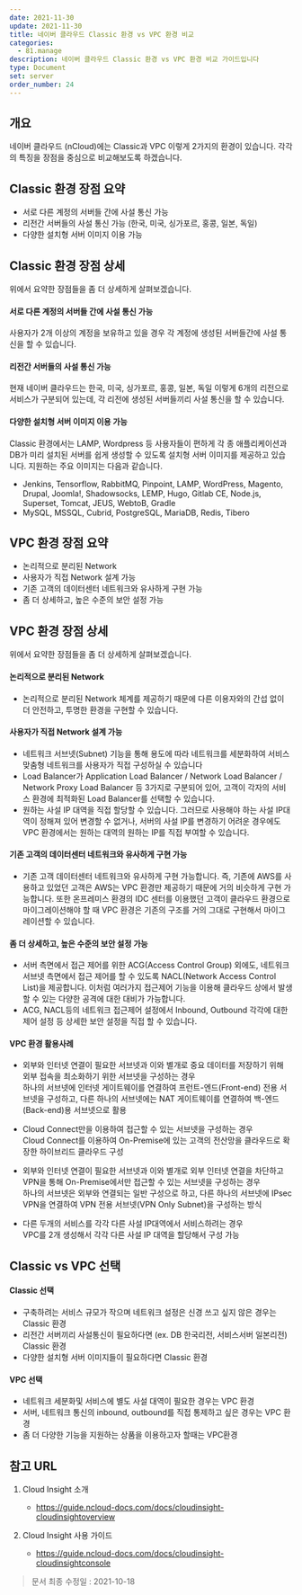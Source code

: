 ```yaml
---
date: 2021-11-30
update: 2021-11-30
title: 네이버 클라우드 Classic 환경 vs VPC 환경 비교
categories:
  - 81.manage
description: 네이버 클라우드 Classic 환경 vs VPC 환경 비교 가이드입니다
type: Document
set: server
order_number: 24
---
```


## 개요
네이버 클라우드 (nCloud)에는 Classic과 VPC 이렇게 2가지의 환경이 있습니다.
각각의 특징을 장점을 중심으로 비교해보도록 하겠습니다.

## Classic 환경 장점 요약
- 서로 다른 계정의 서버들 간에 사설 통신 가능
- 리전간 서버들의 사설 통신 가능 (한국, 미국, 싱가포르, 홍콩, 일본, 독일)
- 다양한 설치형 서버 이미지 이용 가능

## Classic 환경 장점 상세
위에서 요약한 장점들을 좀 더 상세하게 살펴보겠습니다.

#### 서로 다른 계정의 서버들 간에 사설 통신 가능
사용자가 2개 이상의 계정을 보유하고 있을 경우 각 계정에 생성된 서버들간에 사설 통신을 할 수 있습니다.

#### 리전간 서버들의 사설 통신 가능
현재 네이버 클라우드는 한국, 미국, 싱가포르, 홍콩, 일본, 독일 이렇게 6개의 리전으로 서비스가 구분되어 있는데, 각 리전에 생성된 서버들끼리 사설 통신을 할 수 있습니다.

#### 다양한 설치형 서버 이미지 이용 가능
Classic 환경에서는 LAMP, Wordpress 등 사용자들이 편하게 각 종 애플리케이션과 DB가 미리 설치된 서버를 쉽게 생성할 수 있도록 설치형 서버 이미지를 제공하고 있습니다. 
지원하는 주요 이미지는 다음과 같습니다.

- Jenkins, Tensorflow, RabbitMQ, Pinpoint, LAMP, WordPress, Magento, Drupal, Joomla!, Shadowsocks, LEMP, Hugo, Gitlab CE, Node.js, Superset, Tomcat, JEUS, WebtoB, Gradle
- MySQL, MSSQL, Cubrid, PostgreSQL, MariaDB, Redis, Tibero


## VPC 환경 장점 요약
- 논리적으로 분리된 Network
- 사용자가 직접 Network 설계 가능
- 기존 고객의 데이터센터 네트워크와 유사하게 구현 가능
- 좀 더 상세하고, 높은 수준의 보안 설정 가능


## VPC 환경 장점 상세
위에서 요약한 장점들을 좀 더 상세하게 살펴보겠습니다.

#### 논리적으로 분리된 Network
- 논리적으로 분리된 Network 체계를 제공하기 때문에 다른 이용자와의 간섭 없이 더 안전하고, 투명한 환경을 구현할 수 있습니다.

#### 사용자가 직접 Network 설계 가능
- 네트워크 서브넷(Subnet) 기능을 통해 용도에 따라 네트워크를 세분화하여 서비스 맞춤형 네트워크를 사용자가 직접 구성하실 수 있습니다
- Load Balancer가 Application Load Balancer / Network Load Balancer / Network Proxy Load Balancer 등 3가지로 구분되어 있어, 고객이 각자의 서비스 환경에 최적화된 Load Balancer를 선택할 수 있습니다.
- 원하는 사설 IP 대역을 직접 할당할 수 있습니다. 
  그러므로 사용해야 하는 사설 IP대역이 정해져 있어 변경할 수 없거나, 서버의 사설 IP를 변경하기 어려운 경우에도 VPC 환경에서는 원하는 대역의 원하는 IP를 직접 부여할 수 있습니다.

#### 기존 고객의 데이터센터 네트워크와 유사하게 구현 가능
- 기존 고객 데이터센터 네트워크와 유사하게 구현 가능합니다.
  즉, 기존에 AWS를 사용하고 있었던 고객은 AWS는 VPC 환경만 제공하기 때문에 거의 비슷하게 구현 가능합니다.
  또한 온프레미스 환경의 IDC 센터를 이용했던 고객이 클라우드 환경으로 마이그레이션해야 할 때 VPC 환경은 기존의 구조를 거의 그대로 구현해서 마이그레이션할 수 있습니다.

#### 좀 더 상세하고, 높은 수준의 보안 설정 가능
- 서버 측면에서 접근 제어를 위한 ACG(Access Control Group) 외에도,  네트워크 서브넷 측면에서 접근 제어를 할 수 있도록 NACL(Network Access Control List)을 제공합니다. 
  이처럼 여러가지 접근제어 기능을 이용해 클라우드 상에서 발생할 수 있는 다양한 공격에 대한 대비가 가능합니다.
- ACG, NACL등의 네트워크 접근제어 설정에서 Inbound, Outbound 각각에 대한 제어 설정 등 상세한 보안 설정을 직접 할 수 있습니다.


#### VPC 환경 활용사례
- 외부와 인터넷 연결이 필요한 서브넷과 이와 별개로 중요 데이터를 저장하기 위해 외부 접속을 최소화하기 위한 서브넷을 구성하는 경우  
  하나의 서브넷에 인터넷 게이트웨이를 연결하여 프런트-엔드(Front-end) 전용 서브넷을 구성하고, 다른 하나의 서브넷에는 NAT 게이트웨이를 연결하여 백-엔드(Back-end)용 서브넷으로 활용

- Cloud Connect만을 이용하여 접근할 수 있는 서브넷을 구성하는 경우  
   Cloud Connect를 이용하여 On-Premise에 있는 고객의 전산망을 클라우드로 확장한 하이브리드 클라우드 구성

- 외부와 인터넷 연결이 필요한 서브넷과 이와 별개로 외부 인터넷 연결을 차단하고 VPN을 통해 On-Premise에서만 접근할 수 있는 서브넷을 구성하는 경우  
  하나의 서브넷은 외부와 연결되는 일반 구성으로 하고, 다른 하나의 서브넷에 IPsec VPN을 연결하여 VPN 전용 서브넷(VPN Only Subnet)을 구성하는 방식

- 다른 두개의 서비스를 각각 다른 사설 IP대역에서 서비스하려는 경우  
  VPC를 2개 생성해서 각각 다른 사설 IP 대역을 할당해서 구성 가능


## Classic vs VPC 선택

#### Classic 선택
- 구축하려는 서비스 규모가 작으며 네트워크 설정은 신경 쓰고 싶지 않은 경우는 Classic 환경
- 리전간 서버끼리 사설통신이 필요하다면 (ex. DB 한국리전, 서비스서버 일본리전) Classic 환경
- 다양한 설치형 서버 이미지들이 필요하다면 Classic 환경

#### VPC 선택
- 네트워크 세분화및  서비스에 별도 사설 대역이 필요한 경우는 VPC 환경
- 서버, 네트워크 통신의 inbound, outbound를 직접 통제하고 싶은 경우는 VPC 환경
- 좀 더 다양한 기능을 지원하는 상품을 이용하고자 할때는 VPC환경


## 참고 URL
1.  Cloud Insight 소개
	- <a href="https://guide.ncloud-docs.com/docs/cloudinsight-cloudinsightoverview" target="_blank" style="word-break:break-all;">https://guide.ncloud-docs.com/docs/cloudinsight-cloudinsightoverview</a>

2.  Cloud Insight 사용 가이드
	- <a href="https://guide.ncloud-docs.com/docs/cloudinsight-cloudinsightconsole" target="_blank" style="word-break:break-all;">https://guide.ncloud-docs.com/docs/cloudinsight-cloudinsightconsole</a>

> 문서 최종 수정일 : 2021-10-18